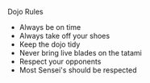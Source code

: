 Dojo Rules

* Always be on time
* Always take off your shoes
* Keep the dojo tidy
* Never bring live blades on the tatami
* Respect your opponents
* Most Sensei's should be respected
